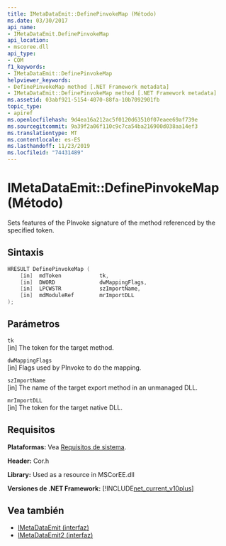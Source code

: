 ```yaml
---
title: IMetaDataEmit::DefinePinvokeMap (Método)
ms.date: 03/30/2017
api_name:
- IMetaDataEmit.DefinePinvokeMap
api_location:
- mscoree.dll
api_type:
- COM
f1_keywords:
- IMetaDataEmit::DefinePinvokeMap
helpviewer_keywords:
- DefinePinvokeMap method [.NET Framework metadata]
- IMetaDataEmit::DefinePinvokeMap method [.NET Framework metadata]
ms.assetid: 03abf921-5154-4070-88fa-10b7092901fb
topic_type:
- apiref
ms.openlocfilehash: 9d4ea16a212ac5f0120d63510f07eaee69af739e
ms.sourcegitcommit: 9a39f2a06f110c9c7ca54ba216900d038aa14ef3
ms.translationtype: MT
ms.contentlocale: es-ES
ms.lasthandoff: 11/23/2019
ms.locfileid: "74431489"
---
```

# <a name="imetadataemitdefinepinvokemap-method"></a>IMetaDataEmit::DefinePinvokeMap (Método)
Sets features of the PInvoke signature of the method referenced by the specified token.  
  
## <a name="syntax"></a>Sintaxis  
  
```cpp  
HRESULT DefinePinvokeMap (   
    [in]  mdToken            tk,   
    [in]  DWORD              dwMappingFlags,   
    [in]  LPCWSTR            szImportName,   
    [in]  mdModuleRef        mrImportDLL   
);  
```  
  
## <a name="parameters"></a>Parámetros  
 `tk`  
 [in] The token for the target method.  
  
 `dwMappingFlags`  
 [in] Flags used by PInvoke to do the mapping.  
  
 `szImportName`  
 [in] The name of the target export method in an unmanaged DLL.  
  
 `mrImportDLL`  
 [in] The token for the target native DLL.  
  
## <a name="requirements"></a>Requisitos  
 **Plataformas:** Vea [Requisitos de sistema](../../../../docs/framework/get-started/system-requirements.md).  
  
 **Header:** Cor.h  
  
 **Library:** Used as a resource in MSCorEE.dll  
  
 **Versiones de .NET Framework:** [!INCLUDE[net_current_v10plus](../../../../includes/net-current-v10plus-md.md)]  
  
## <a name="see-also"></a>Vea también

- [IMetaDataEmit (interfaz)](../../../../docs/framework/unmanaged-api/metadata/imetadataemit-interface.md)
- [IMetaDataEmit2 (interfaz)](../../../../docs/framework/unmanaged-api/metadata/imetadataemit2-interface.md)
